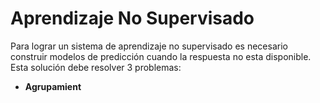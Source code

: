 # Aprendizaje No Supervisado

Para lograr un sistema de aprendizaje no supervisado es necesario construir modelos de predicción cuando la respuesta no esta disponible. Esta solución debe resolver 3 problemas:

- **Agrupamient**